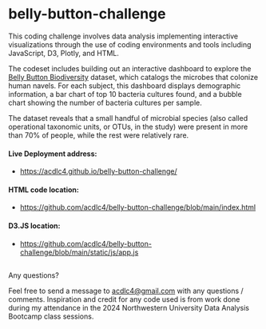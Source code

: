 # belly-button-challenge

This coding challenge involves data analysis implementing interactive visualizations through the use of coding environments and tools including JavaScript, D3, Plotly, and HTML.

The codeset includes building out an interactive dashboard to explore the [Belly Button Biodiversity](https://robdunnlab.com/projects/belly-button-biodiversity/) dataset, which catalogs the microbes that colonize human navels. For each subject, this dashboard displays demographic information, a bar chart of top 10 bacteria cultures found, and a bubble chart showing the number of bacteria cultures per sample.

The dataset reveals that a small handful of microbial species (also called operational taxonomic units, or OTUs, in the study) were present in more than 70% of people, while the rest were relatively rare.

#### Live Deployment address:
- https://acdlc4.github.io/belly-button-challenge/

#### HTML code location:
- https://github.com/acdlc4/belly-button-challenge/blob/main/index.html

#### D3.JS location:
- https://github.com/acdlc4/belly-button-challenge/blob/main/static/js/app.js


##
Any questions?

Feel free to send a message to acdlc4@gmail.com with any questions / comments. Inspiration and credit for any code used is from work done during my attendance in the 2024 Northwestern University Data Analysis Bootcamp class sessions.
